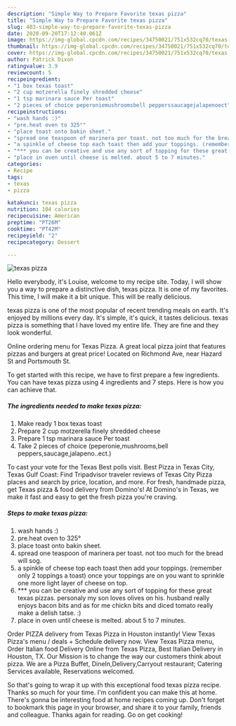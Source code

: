 ```yaml
---
description: "Simple Way to Prepare Favorite texas pizza"
title: "Simple Way to Prepare Favorite texas pizza"
slug: 403-simple-way-to-prepare-favorite-texas-pizza
date: 2020-09-20T17:12:40.061Z
image: https://img-global.cpcdn.com/recipes/34750021/751x532cq70/texas-pizza-recipe-main-photo.jpg
thumbnail: https://img-global.cpcdn.com/recipes/34750021/751x532cq70/texas-pizza-recipe-main-photo.jpg
cover: https://img-global.cpcdn.com/recipes/34750021/751x532cq70/texas-pizza-recipe-main-photo.jpg
author: Patrick Dixon
ratingvalue: 3.9
reviewcount: 5
recipeingredient:
- "1 box texas toast"
- "2 cup motzerella finely shredded cheese"
- "1 tsp marinara sauce Per toast"
- "2 pieces of choice peperoniemushroomsbell pepperssaucagejalapenoect"
recipeinstructions:
- "wash hands :)"
- "pre.heat oven to 325°"
- "place toast onto bakin sheet."
- "spread one teaspoon of marinera per toast. not too much for the bread will sog."
- "a spinkle of cheese top each toast then add your toppings. (remember only 2 toppings a toast) once your toppings are on you want to sprinkle one more light layer of cheese on top."
- "*** you can be creative and use any sort of topping for these great texas pizzas. personaly my son loves olives on his. husband really enjoys bacon bits and as for me chickn bits and diced tomato really make a delish tatse. :)"
- "place in oven until cheese is melted. about 5 to 7 minutes."
categories:
- Recipe
tags:
- texas
- pizza

katakunci: texas pizza 
nutrition: 104 calories
recipecuisine: American
preptime: "PT26M"
cooktime: "PT42M"
recipeyield: "2"
recipecategory: Dessert

---
```



![texas pizza](https://img-global.cpcdn.com/recipes/34750021/751x532cq70/texas-pizza-recipe-main-photo.jpg)

Hello everybody, it's Louise, welcome to my recipe site. Today, I will show you a way to prepare a distinctive dish, texas pizza. It is one of my favorites. This time, I will make it a bit unique. This will be really delicious.

texas pizza is one of the most popular of recent trending meals on earth. It's enjoyed by millions every day. It's simple, it's quick, it tastes delicious. texas pizza is something that I have loved my entire life. They are fine and they look wonderful.

Online ordering menu for Texas Pizza. A great local pizza joint that features pizzas and burgers at great price! Located on Richmond Ave, near Hazard St and Portsmouth St.


To get started with this recipe, we have to first prepare a few ingredients. You can have texas pizza using 4 ingredients and 7 steps. Here is how you can achieve that.

<!--inarticleads1-->

##### The ingredients needed to make texas pizza:

1. Make ready 1 box texas toast
1. Prepare 2 cup motzerella finely shredded cheese
1. Prepare 1 tsp marinara sauce Per toast
1. Take 2 pieces of choice (peperonie,mushrooms,bell peppers,saucage,jalapeno..ect.)


To cast your vote for the Texas Best polls visit. Best Pizza in Texas City, Texas Gulf Coast: Find Tripadvisor traveler reviews of Texas City Pizza places and search by price, location, and more. For fresh, handmade pizza, get Texas pizza &amp; food delivery from Domino&#39;s! At Domino&#39;s in Texas, we make it fast and easy to get the fresh pizza you&#39;re craving. 

<!--inarticleads2-->

##### Steps to make texas pizza:

1. wash hands :)
1. pre.heat oven to 325°
1. place toast onto bakin sheet.
1. spread one teaspoon of marinera per toast. not too much for the bread will sog.
1. a spinkle of cheese top each toast then add your toppings. (remember only 2 toppings a toast) once your toppings are on you want to sprinkle one more light layer of cheese on top.
1. *** you can be creative and use any sort of topping for these great texas pizzas. personaly my son loves olives on his. husband really enjoys bacon bits and as for me chickn bits and diced tomato really make a delish tatse. :)
1. place in oven until cheese is melted. about 5 to 7 minutes.


Order PIZZA delivery from Texas Pizza in Houston instantly! View Texas Pizza&#39;s menu / deals + Schedule delivery now. View Texas Pizza menu, Order Italian food Delivery Online from Texas Pizza, Best Italian Delivery in Houston, TX. Our Mission is to change the way our customers think about pizza. We are a Pizza Buffet, DineIn,Delivery,Carryout restaurant; Catering Services available, Reservations welcomed. 

So that's going to wrap it up with this exceptional food texas pizza recipe. Thanks so much for your time. I'm confident you can make this at home. There's gonna be interesting food at home recipes coming up. Don't forget to bookmark this page in your browser, and share it to your family, friends and colleague. Thanks again for reading. Go on get cooking!
